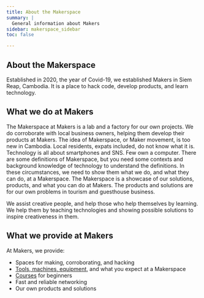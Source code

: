 ```yaml
---
title: About the Makerspace
summary: |
  General information about Makers
sidebar: makerspace_sidebar
toc: false

---
```


## About the Makerspace

Established in 2020, the year of Covid-19, we established Makers in Siem Reap,
Cambodia. It is a place to hack code, develop products, and learn technology.

## What we do at Makers

The Makerspace at Makers is a lab and a factory for our own projects. We do
corroborate with local business owners, helping them develop their products at
Makers. The idea of Makerspace, or Maker movement, is too new in Cambodia.
Local residents, expats included, do not know what it is. Technology is all
about smartphones and SNS. Few own a computer. There are some definitions of
Makerspace, but you need some contexts and background knowledge of technology
to understand the definitions. In these circumstances, we need to show them
what we do, and what they can do, at a Makerspace. The Makerspace is a
showcase of our solutions, products, and what you can do at Makers. The
products and solutions are for our own problems in tourism and guesthouse
business.

We assist creative people, and help those who help themselves by learning. We
help them by teaching technologies and showing possible solutions to inspire
creativeness in them.

## What we provide at Makers

At Makers, we provide:

- Spaces for making, corroborating, and hacking
- [Tools, machines, equipment](../tools/), and what you expect at a Makerspace
- [Courses](../courses/) for beginners
- Fast and reliable networking
- Our own products and solutions
